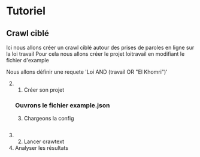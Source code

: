 # Tutoriel
## Crawl ciblé
Ici nous allons créer un crawl ciblé autour 
des prises de paroles en ligne sur la loi travail
Pour cela  nous allons créer le projet loitravail
en modifiant le fichier d'example

Nous allons définir une requete
'Loi AND (travail OR "El Khomri")'

2. 1. Créer son projet
    ### Ouvrons le fichier example.json
    3. Chargeons la config
    
```
```
3. 2. Lancer crawtext
3. Analyser les résultats

